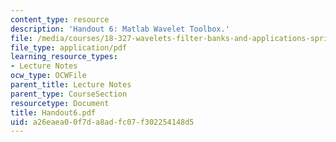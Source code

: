 ```yaml
---
content_type: resource
description: 'Handout 6: Matlab Wavelet Toolbox.'
file: /media/courses/18-327-wavelets-filter-banks-and-applications-spring-2003/a26eaea00f7da8adfc07f302254148d5_Handout6.pdf
file_type: application/pdf
learning_resource_types:
- Lecture Notes
ocw_type: OCWFile
parent_title: Lecture Notes
parent_type: CourseSection
resourcetype: Document
title: Handout6.pdf
uid: a26eaea0-0f7d-a8ad-fc07-f302254148d5
---
```

